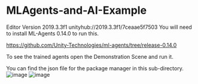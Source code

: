 # MLAgents-and-AI-Example

Editor Version 2019.3.3f1
unityhub://2019.3.3f1/7ceaae5f7503
You will need to install ML-Agents 0.14.0 to run this.

https://github.com/Unity-Technologies/ml-agents/tree/release-0.14.0

To see the trained agents open the Demonstration Scene and run it.

You can find the json file for the package manager in this sub-directory.
![image](https://user-images.githubusercontent.com/37180802/164912077-01244321-8d54-41e8-950d-15f865b13113.png)
![image](https://user-images.githubusercontent.com/37180802/164912106-2dba92c9-2b12-4fe2-ab62-fdc74fc27b53.png)

